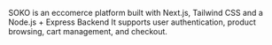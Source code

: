 SOKO is an eccomerce platform built with Next.js, Tailwind CSS and a Node.js + Express Backend
It supports user authentication, product browsing, cart management, and checkout.
